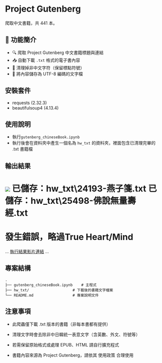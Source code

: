 # Project Gutenberg
爬取中文書籍，共 441 本。


## 📌 功能簡介

- 🔍 爬取 Project Gutenberg 中文書籍標題與連結
- 📥 自動下載 `.txt` 格式的電子書內容
- 🧹 清理掉非中文字符（保留標點符號）
- 💾 將內容儲存為 UTF-8 編碼的文字檔

## 安裝套件
- requests (2.32.3)
- beautifulsoup4 (4.13.4)

## 使用說明
- 執行`gutenberg_chineseBook.ipynb`
- 執行後會在資料夾中產生一個名為 `hw_txt` 的資料夾，裡面包含已清理完畢的 .txt 書籍檔

## 輸出結果
![](執行過程的擷圖或說明圖片)
已儲存：hw_txt\24193-燕子箋.txt
已儲存：hw_txt\25498-佛說無量壽經.txt
==================================================
發生錯誤，略過True Heart/Mind
==================================================
...
[執行結果影片連結](https://www.youtube.com/watch?v=pmVV6nDYgwg)
...

## 專案結構
```
.
├── gutenberg_chineseBook.ipynb    # 主程式
├── hw_txt/                    # 下載後的書籍文字檔案
└── README.md                  # 專案說明文件
```

## 注意事項
- 此爬蟲僅下載 .txt 版本的書籍（非每本書都有提供）

- 清理文字時會去除非中日韓統一表意文字（含英數、外文、符號等）

- 若需保留原始格式或處理 EPUB、HTML 請自行擴充程式

- 書籍內容來源為 Project Gutenberg，請依其 使用政策 合理使用


